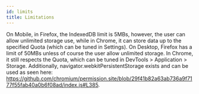 ```yaml
---
id: limits
title: Limitations
---
```


On Mobile, in Firefox, the IndexedDB limit is 5MBs, however, the user can allow unlimited storage use, while in Chrome, it can store data up to the specified Quota (which can be tuned in Settings). On Desktop, Firefox has a limit of 50MBs unless of course the user allow unlimited storage. In Chrome, it still respects the Quota, which can be tuned in DevTools > Application > Storage.
Additionally, navigator.webkitPersistentStorage exists and can be used as seen here: https://github.com/chromium/permission.site/blob/29f41b82a63ab736a9f7177f55fab40a0b6f08ad/index.js#L385.